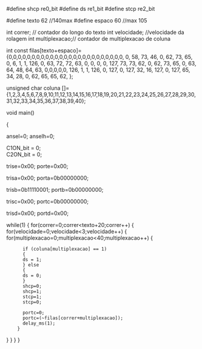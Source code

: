 #define shcp re0_bit
#define ds   re1_bit
#define stcp re2_bit

#define texto  62 //140max
#define espaco 60 //max 105

int correr; // contador do longo do texto
int velocidade; //velocidade da rolagem
int multiplexacao;// contador de multiplexacao de coluna

int const filas[texto+espaco]={0,0,0,0,0,0,0,0,0,0,0,0,0,0,0,0,0,0,0,0,0,0,0,0,0,
0, 58, 73, 46, 0, 62, 73, 65, 0, 6, 1, 1, 126, 0, 63, 72, 72, 63, 0, 0, 0, 0, 127, 73, 73, 62, 0, 62, 73, 65, 0, 63, 64, 48, 64, 63,
0,0,0,0,0, 126, 1, 1, 126, 0, 127, 0, 127, 32, 16, 127, 0, 127, 65, 34, 28, 0, 62, 65, 65, 62,
};

unsigned char  coluna []={1,2,3,4,5,6,7,8,9,10,11,12,13,14,15,16,17,18,19,20,21,22,23,24,25,26,27,28,29,30,31,32,33,34,35,36,37,38,39,40};

 void main()

 {

 ansel=0;
  anselh=0;

  C1ON_bit = 0;                     
  C2ON_bit = 0;

  trise=0x00;
  porte=0x00;

  trisa=0x00;
  porta=0b00000000;

  trisb=0b11110001;
  portb=0b00000000;

  trisc=0x00;
  portc=0b00000000;

  trisd=0x00;
  portd=0x00;

while(1)
{
 for(correr=0;correr<texto+20;correr++)
   {
        for(velocidade=0;velocidade<3;velocidade++)
        {
          for(multiplexacao=0;multiplexacao<40;multiplexacao++)
          {
          
          if (coluna[multiplexacao] == 1)
          {
          ds = 1;
          } else 
          {
          ds = 0;
          }
          shcp=0;
          shcp=1;
          stcp=1;
          stcp=0;

          portc=0;
          portc=(~filas[correr+multiplexacao]);
          delay_ms(1);
        }
   }
  }
 }
}
